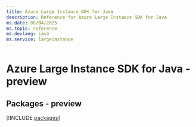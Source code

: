 ```yaml
---
title: Azure Large Instance SDK for Java
description: Reference for Azure Large Instance SDK for Java
ms.date: 08/04/2025
ms.topic: reference
ms.devlang: java
ms.service: largeinstance
---
```

# Azure Large Instance SDK for Java - preview
## Packages - preview
[!INCLUDE [packages](large-instance-index.md)]